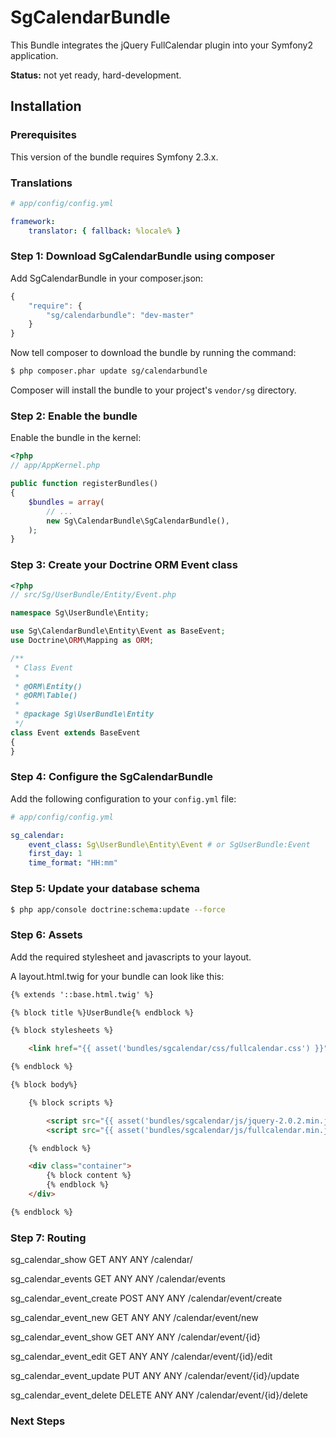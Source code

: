 # SgCalendarBundle

This Bundle integrates the jQuery FullCalendar plugin into your Symfony2 application.

**Status:** not yet ready, hard-development.

## Installation

### Prerequisites

This version of the bundle requires Symfony 2.3.x.

### Translations

``` yaml
# app/config/config.yml

framework:
    translator: { fallback: %locale% }
```

### Step 1: Download SgCalendarBundle using composer

Add SgCalendarBundle in your composer.json:

```js
{
    "require": {
        "sg/calendarbundle": "dev-master"
    }
}
```

Now tell composer to download the bundle by running the command:

``` bash
$ php composer.phar update sg/calendarbundle
```

Composer will install the bundle to your project's `vendor/sg` directory.

### Step 2: Enable the bundle

Enable the bundle in the kernel:

``` php
<?php
// app/AppKernel.php

public function registerBundles()
{
    $bundles = array(
        // ...
        new Sg\CalendarBundle\SgCalendarBundle(),
    );
}
```

### Step 3: Create your Doctrine ORM Event class

``` php
<?php
// src/Sg/UserBundle/Entity/Event.php

namespace Sg\UserBundle\Entity;

use Sg\CalendarBundle\Entity\Event as BaseEvent;
use Doctrine\ORM\Mapping as ORM;

/**
 * Class Event
 *
 * @ORM\Entity()
 * @ORM\Table()
 *
 * @package Sg\UserBundle\Entity
 */
class Event extends BaseEvent
{
}
```

### Step 4: Configure the SgCalendarBundle

Add the following configuration to your `config.yml` file:

``` yaml
# app/config/config.yml

sg_calendar:
    event_class: Sg\UserBundle\Entity\Event # or SgUserBundle:Event
    first_day: 1
    time_format: "HH:mm"
```

### Step 5: Update your database schema

``` bash
$ php app/console doctrine:schema:update --force
```

### Step 6: Assets

Add the required stylesheet and javascripts to your layout.

A layout.html.twig for your bundle can look like this:

``` html
{% extends '::base.html.twig' %}

{% block title %}UserBundle{% endblock %}

{% block stylesheets %}

    <link href="{{ asset('bundles/sgcalendar/css/fullcalendar.css') }}" rel="stylesheet" type="text/css" />

{% endblock %}

{% block body%}

    {% block scripts %}

        <script src="{{ asset('bundles/sgcalendar/js/jquery-2.0.2.min.js') }}" type="text/javascript"></script>
        <script src="{{ asset('bundles/sgcalendar/js/fullcalendar.min.js') }}" type="text/javascript"></script>

    {% endblock %}

    <div class="container">
        {% block content %}
        {% endblock %}
    </div>

{% endblock %}
```

### Step 7: Routing

sg_calendar_show                  GET      ANY    ANY  /calendar/

sg_calendar_events                GET      ANY    ANY  /calendar/events

sg_calendar_event_create          POST     ANY    ANY  /calendar/event/create

sg_calendar_event_new             GET      ANY    ANY  /calendar/event/new

sg_calendar_event_show            GET      ANY    ANY  /calendar/event/{id}

sg_calendar_event_edit            GET      ANY    ANY  /calendar/event/{id}/edit

sg_calendar_event_update          PUT      ANY    ANY  /calendar/event/{id}/update

sg_calendar_event_delete          DELETE   ANY    ANY  /calendar/event/{id}/delete

### Next Steps
